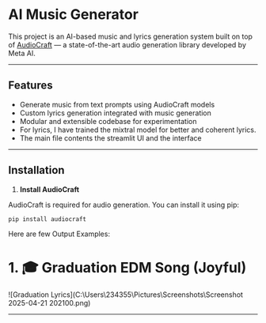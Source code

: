 # AI Music Generator

This project is an AI-based music and lyrics generation system built on top of [AudioCraft](https://github.com/facebookresearch/audiocraft) — a state-of-the-art audio generation library developed by Meta AI.

---

## Features

- Generate music from text prompts using AudioCraft models
- Custom lyrics generation integrated with music generation
- Modular and extensible codebase for experimentation
- For lyrics, I have trained the mixtral model for better and coherent lyrics.
- The main file contents the streamlit UI and the interface 
---

## Installation

1. **Install AudioCraft**

AudioCraft is required for audio generation. You can install it using pip:

```bash
pip install audiocraft
```
Here are few Output Examples:
# 1. 🎓 Graduation EDM Song (Joyful)

![Graduation Lyrics](C:\Users\234355\Pictures\Screenshots\Screenshot 2025-04-21 202100.png)

---
